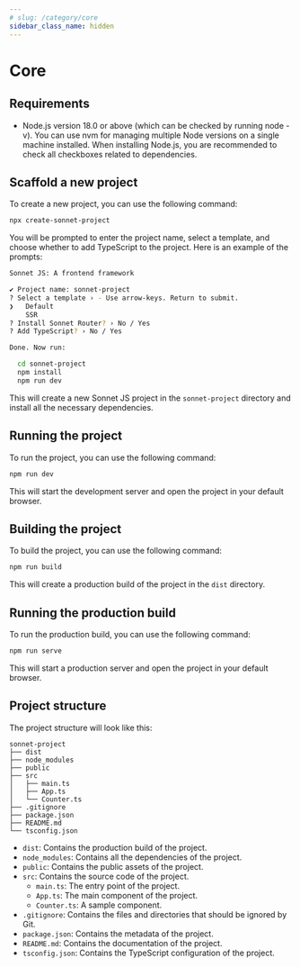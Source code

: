 ```yaml
---
# slug: /category/core
sidebar_class_name: hidden
---
```

# Core

## Requirements

- Node.js version 18.0 or above (which can be checked by running node -v). You can use nvm for managing multiple Node versions on a single machine installed. When installing Node.js, you are recommended to check all checkboxes related to dependencies.

## Scaffold a new project

To create a new project, you can use the following command:

```bash
npx create-sonnet-project
```

You will be prompted to enter the project name, select a template, and choose whether to add TypeScript to the project. Here is an example of the prompts:

```bash
Sonnet JS: A frontend framework

✔ Project name: sonnet-project
? Select a template › - Use arrow-keys. Return to submit.
❯   Default
    SSR
? Install Sonnet Router? › No / Yes
? Add TypeScript? › No / Yes

Done. Now run:

  cd sonnet-project
  npm install
  npm run dev
```

This will create a new Sonnet JS project in the `sonnet-project` directory and install all the necessary dependencies.

## Running the project

To run the project, you can use the following command:

```bash
npm run dev
```

This will start the development server and open the project in your default browser.

## Building the project

To build the project, you can use the following command:

```bash
npm run build
```

This will create a production build of the project in the `dist` directory.

## Running the production build

To run the production build, you can use the following command:

```bash
npm run serve
```

This will start a production server and open the project in your default browser.

## Project structure

The project structure will look like this:

```
sonnet-project
├── dist
├── node_modules
├── public
├── src
│   ├── main.ts
│   ├── App.ts
│   └── Counter.ts
├── .gitignore
├── package.json
├── README.md
└── tsconfig.json
```

- `dist`: Contains the production build of the project.
- `node_modules`: Contains all the dependencies of the project.
- `public`: Contains the public assets of the project.
- `src`: Contains the source code of the project.
  * `main.ts`: The entry point of the project.
  * `App.ts`: The main component of the project.
  * `Counter.ts`: A sample component.
- `.gitignore`: Contains the files and directories that should be ignored by Git.
- `package.json`: Contains the metadata of the project.
- `README.md`: Contains the documentation of the project.
- `tsconfig.json`: Contains the TypeScript configuration of the project.
